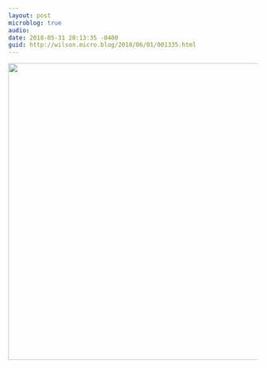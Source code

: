 ```yaml
---
layout: post
microblog: true
audio: 
date: 2018-05-31 20:13:35 -0400
guid: http://wilson.micro.blog/2018/06/01/001335.html
---
```



<img src="http://wilson.micro.blog/uploads/2018/28c233fc80.jpg" width="600" height="600" />
